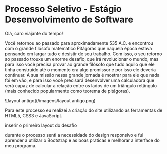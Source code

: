 # Processo Seletivo - Estágio Desenvolvimento de Software
 
Olá, caro viajante do tempo!

Você retornou ao passado para aproximadamente 535 A.C. e encontrou com o grande
filósofo matemático Pitágoras que naquela época estava pensando em largar tudo e desistir
de seu trabalho. Com isso, o seu retorno ao passado trouxe um enorme desafio, que irá
revolucionar o mundo, mas para isso você precisa provar ao grande filósofo que tudo aquilo
que ele tinha construído até o momento era algo promissor e por isso ele deveria continuar.
A sua missão nessa grande jornada é mostrar para ele que nada foi em vão, e para isso você
precisará desenvolver uma calculadora que será capaz de calcular a relação entre os lados de
um triângulo retângulo (mais conhecido popularmente como teorema de pitágoras).


![layout antigo](/imagens/layout antigo.png)

Para este processo eu realizei a criação do site utilizando as ferramentas de HTML5, CSS3 e JavaScript. 

inserir o primeiro layout do desafio

durante o processo senti a necessidade do design responsivo e fui aprender a utilizar o Bootstrap e as boas praticas e melhorar a interface do meu programa. 

